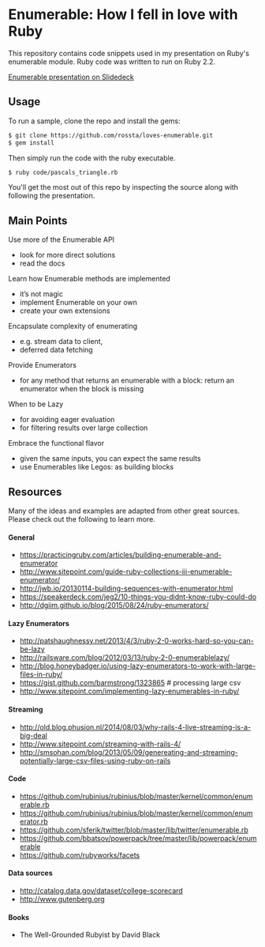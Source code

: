 # Enumerable: How I fell in love with Ruby

This repository contains code snippets used in my presentation on Ruby's enumerable module. Ruby code was written to run on Ruby 2.2.

[Enumerable presentation on Slidedeck](https://speakerdeck.com/rossta/enumerable-how-i-fell-in-love-with-ruby)


## Usage

To run a sample, clone the repo and install the gems:

```bash
$ git clone https://github.com/rossta/loves-enumerable.git
$ gem install
```

Then simply run the code with the ruby executable.

```bash
$ ruby code/pascals_triangle.rb
```

You'll get the most out of this repo by inspecting the source along with following the presentation.

## Main Points

Use more of the Enumerable API
- look for more direct solutions
- read the docs

Learn how Enumerable methods are implemented
- it’s not magic
- implement Enumerable on your own
- create your own extensions

Encapsulate complexity of enumerating
- e.g. stream data to client,
- deferred data fetching

Provide Enumerators
- for any method that returns an enumerable with a block:
  return an enumerator when the block is missing

When to be Lazy
- for avoiding eager evaluation
- for filtering results over large collection

Embrace the functional flavor
- given the same inputs, you can expect the same results
- use Enumerables like Legos: as building blocks

## Resources

Many of the ideas and examples are adapted from other great sources. Please
check out the following to learn more.

#### General

* https://practicingruby.com/articles/building-enumerable-and-enumerator
* http://www.sitepoint.com/guide-ruby-collections-iii-enumerable-enumerator/
* http://jwb.io/20130114-building-sequences-with-enumerator.html
* https://speakerdeck.com/jeg2/10-things-you-didnt-know-ruby-could-do
* http://dgiim.github.io/blog/2015/08/24/ruby-enumerators/

#### Lazy Enumerators

* http://patshaughnessy.net/2013/4/3/ruby-2-0-works-hard-so-you-can-be-lazy
* http://railsware.com/blog/2012/03/13/ruby-2-0-enumerablelazy/
* http://blog.honeybadger.io/using-lazy-enumerators-to-work-with-large-files-in-ruby/
* https://gist.github.com/barmstrong/1323865 # processing large csv
* http://www.sitepoint.com/implementing-lazy-enumerables-in-ruby/

#### Streaming

* http://old.blog.phusion.nl/2014/08/03/why-rails-4-live-streaming-is-a-big-deal
* http://www.sitepoint.com/streaming-with-rails-4/
* http://smsohan.com/blog/2013/05/09/genereating-and-streaming-potentially-large-csv-files-using-ruby-on-rails

#### Code

* https://github.com/rubinius/rubinius/blob/master/kernel/common/enumerable.rb
* https://github.com/rubinius/rubinius/blob/master/kernel/common/enumerator.rb
* https://github.com/sferik/twitter/blob/master/lib/twitter/enumerable.rb
* https://github.com/bbatsov/powerpack/tree/master/lib/powerpack/enumerable
* https://github.com/rubyworks/facets

#### Data sources

* http://catalog.data.gov/dataset/college-scorecard
* http://www.gutenberg.org

#### Books

* The Well-Grounded Rubyist by David Black
